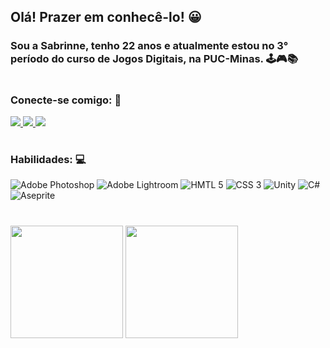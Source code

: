 ## Olá! Prazer em conhecê-lo! 😀
### Sou a Sabrinne, tenho 22 anos e atualmente estou no 3° período do curso de Jogos Digitais, na PUC-Minas. 🕹🎮📚
#
### Conecte-se comigo: 📱 
<a href="https://www.linkedin.com/in/sabrinnesnatos" alt="linkedin" target="_blank">

<img src="https://img.shields.io/badge/LinkedIn-%230077B5.svg?&style=flat-square&logo=linkedin&logoColor=white">

</a> 
<a href="https://wa.me/+5531984836540" alt="WhatsApp" target="_blank">

<img src="https://img.shields.io/badge/-WhatsApp-25d366?style=flat-square&labelColor=25d366&logo=whatsapp&logoColor=white&link=https://wa.me/<SEUNUMERO>"/>

</a>
<a href="https://erisbr.itch.io/" alt="Itch.io" target="_blank">

<img src="https://img.shields.io/badge/Itch.io-FA5C5C?style=flat-square&logo=itch.io&logoColor=white">

</a>

#
### Habilidades: 💻
![Adobe Photoshop](https://img.shields.io/badge/-Adobe%20Photoshop-333333?style=flat&logo=Adobe-Photoshop&logoColor=31A8FF)
![Adobe Lightroom](https://img.shields.io/badge/-Adobe%20Lightroom-333333?style=flat&logo=Adobe-Lightroom&logoColor=31A8FF)
![HMTL 5](https://img.shields.io/badge/-HTML5-333333?style=flat&logo=HTML5&logoColor=E34F26)
![CSS 3](https://img.shields.io/badge/-CSS3-333333?style=flat&logo=CSS3&logoColor=1572B6)
![Unity](https://img.shields.io/badge/-Unity-333333?style=flat&logo=Unity&logoColor=000000)
![C#](https://img.shields.io/badge/C%23-333333?style=flat&logo=c-sharp&logoColor=white)
![Aseprite](https://img.shields.io/badge/-Aseprite-333333?style=flat&logo=Aseprite&logoColor=7D929E)
# 
<img height="180em" src="https://github-readme-stats.vercel.app/api?username=erisbr&show_icons=true&theme=prussian&show"/>
<img height="180em" src="https://github-readme-stats-eight-theta.vercel.app/api/top-langs/?username=erisbr&layout=compact&langs_count=8&theme=prussian&show_all_commits=true&count_private=true"/>
